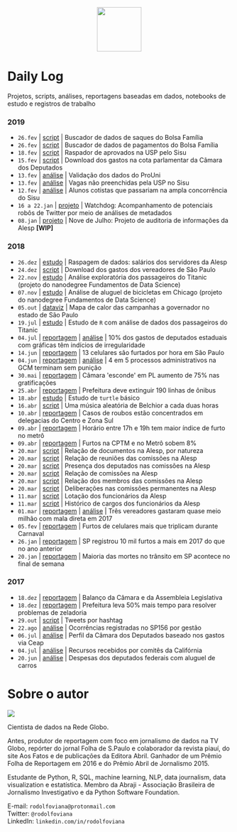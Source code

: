 <p align="center"><img src="http://simpleicon.com/wp-content/uploads/Calendar-1.png" alt="" width="100" /></p>

# Daily Log

Projetos, scripts, análises, reportagens baseadas em dados, notebooks de estudo e registros de trabalho

### 2019

* `26.fev` | [script](https://github.com/rodolfo-viana/dailylog/blob/master/scripts/fetch_bf_saques.py) | Buscador de dados de saques do Bolsa Família
* `26.fev` | [script](https://github.com/rodolfo-viana/dailylog/blob/master/scripts/fetch_bf_pgto.py) | Buscador de dados de pagamentos do Bolsa Família
* `18.fev` | [script](https://github.com/rodolfo-viana/dailylog/blob/master/scripts/scraper_sisu_usp_resultados.py) | Raspador de aprovados na USP pelo Sisu
* `15.fev` | [script](https://github.com/rodolfo-viana/dailylog/blob/master/scripts/deputados_federais_gastos.py) | Download dos gastos na cota parlamentar da Câmara dos Deputados
* `13.fev` | [análise](https://github.com/rodolfo-viana/dailylog/blob/master/notebooks/2019-02-13-validacao_dados_resultado.ipynb) | Validação dos dados do ProUni
* `13.fev` | [análise](https://github.com/rodolfo-viana/dailylog/blob/master/notebooks/2019-02-13-carol_moreno.ipynb) | Vagas não preenchidas pela USP no Sisu
* `12.fev` | [análise](https://github.com/rodolfo-viana/dailylog/blob/master/notebooks/2019-02-12-carol_moreno.ipynb) | Alunos cotistas que passariam na ampla concorrência do Sisu
* `16 a 22.jan` | [projeto](https://github.com/rodolfo-viana/watchdog) | Watchdog: Acompanhamento de potenciais robôs de Twitter por meio de análises de metadados
* `08.jan` | [projeto](https://github.com/rodolfo-viana/novedejulho) | Nove de Julho: Projeto de auditoria de informações da Alesp __[WIP]__

### 2018

* `26.dez` | [estudo](https://github.com/rodolfo-viana/dailylog/blob/master/estudos/intro2ds_2/scraping-exercise2.ipynb) | Raspagem de dados: salários dos servidores da Alesp
* `24.dez` | [script](https://github.com/rodolfo-viana/dailylog/blob/master/scripts/vereadores_sp_gastos.py) | Download dos gastos dos vereadores de São Paulo
* `22.nov` | [estudo](https://github.com/rodolfo-viana/dailylog/blob/master/estudos/intro2ds_1/titanic_pos-revisao.ipynb) | Análise exploratória dos passageiros do Titanic (projeto do nanodegree Fundamentos de Data Science)
* `07.nov` | [estudo](https://github.com/rodolfo-viana/dailylog/blob/master/estudos/intro2ds_1/chicago_bikeshare_pt_resposta_pos-revisao.py) | Análise de aluguel de bicicletas em Chicago (projeto do nanodegree Fundamentos de Data Science)
* `05.out` | [dataviz](https://globoplay.globo.com/v/7065920/programa/) | Mapa de calor das campanhas a governador no estado de São Paulo
* `19.jul` | [estudo](https://github.com/rodolfo-viana/dailylog/blob/master/notebooks/WIP__2018-07-19-titatic_disaster.ipynb) | Estudo de `R` com análise de dados dos passageiros do Titanic
* `04.jul` | [reportagem](https://globoplay.globo.com/v/6849804/programa/) | [análise](https://github.com/rodolfo-viana/dailylog/blob/master/notebooks/2018-05-12-graficas_deputados.ipynb) | 10% dos gastos de deputados estaduais com gráficas têm indícios de irregularidade
* `14.jun` | [reportagem](https://globoplay.globo.com/v/6810205/programa/) | 13 celulares são furtados por hora em São Paulo
* `04.jun` | [reportagem](https://globoplay.globo.com/v/6784525/programa/) | [análise](https://github.com/rodolfo-viana/dailylog/blob/master/notebooks/2018-04-17-gcm-sindicancias-inqueritos.ipynb) | 4 em 5 processos administrativos na GCM terminam sem punição
* `30.mai` | [reportagem](https://globoplay.globo.com/v/6774532/programa/) | Câmara 'esconde' em PL aumento de 75% nas gratificações
* `25.abr` | [reportagem](https://globoplay.globo.com/v/6688759/programa/) | Prefeitura deve extinguir 190 linhas de ônibus
* `18.abr` | [estudo](https://github.com/rodolfo-viana/dailylog/blob/master/scripts/turtling.py) | Estudo de `turtle` básico
* `16.abr` | [script](https://github.com/rodolfo-viana/dailylog/blob/master/scripts/belchior.py) | Uma música aleatória de Belchior a cada duas horas
* `10.abr` | [reportagem](https://globoplay.globo.com/v/6651908/programa/) | Casos de roubos estão concentrados em delegacias do Centro e Zona Sul
* `09.abr` | [reportagem](https://globoplay.globo.com/v/6648976/programa/) | Horário entre 17h e 19h tem maior índice de furto no metrô
* `09.abr` | [reportagem](https://globoplay.globo.com/v/6647496/programa/) | Furtos na CPTM e no Metrô sobem 8%
* `20.mar` | [script](https://github.com/rodolfo-viana/dailylog/blob/master/scripts/alesp_natureza_doc.py) | Relação de documentos na Alesp, por natureza
* `20.mar` | [script](https://github.com/rodolfo-viana/dailylog/blob/master/scripts/alesp_comissao_permanente_reuniao.py) | Relação de reuniões das comissões na Alesp
* `20.mar` | [script](https://github.com/rodolfo-viana/dailylog/blob/master/scripts/alesp_comissao_permanente_presenca.py) | Presença dos deputados nas comissões na Alesp
* `20.mar` | [script](https://github.com/rodolfo-viana/dailylog/blob/master/scripts/alesp_comissao.py) | Relação de comissões na Alesp
* `20.mar` | [script](https://github.com/rodolfo-viana/dailylog/blob/master/scripts/alesp_comissao_membro.py) | Relação dos membros das comissões na Alesp
* `20.mar` | [script](https://github.com/rodolfo-viana/dailylog/blob/master/scripts/alesp_comissao_permanente_deliberacao.py) | Deliberações nas comissões permanentes na Alesp
* `11.mar` | [script](https://github.com/rodolfo-viana/dailylog/blob/master/scripts/alesp_funcionario_lotacao.py) | Lotação dos funcionários da Alesp
* `11.mar` | [script](https://github.com/rodolfo-viana/dailylog/blob/master/scripts/alesp_funcionario_cargo.py) | Histórico de cargos dos funcionários da Alesp
* `01.mar` | [reportagem](https://globoplay.globo.com/v/6543894/programa/) | [análise](https://github.com/rodolfo-viana/dailylog/blob/master/notebooks/2018-02-24-vereadores_correios.ipynb) | Três vereadores gastaram quase meio milhão com mala direta em 2017
* `05.fev` | [reportagem](https://globoplay.globo.com/v/6477808/programa/) | Furtos de celulares mais que triplicam durante Carnaval
* `26.jan` | [reportagem](https://globoplay.globo.com/v/6452520/) | SP registrou 10 mil furtos a mais em 2017 do que no ano anterior
* `20.jan` | [reportagem](https://globoplay.globo.com/v/6436485/) | Maioria das mortes no trânsito em SP acontece no final de semana

### 2017

* `18.dez` | [reportagem](https://globoplay.globo.com/v/6365526/) | Balanço da Câmara e da Assembleia Legislativa
* `18.dez` | [reportagem](https://globoplay.globo.com/v/6364186/) | Prefeitura leva 50% mais tempo para resolver problemas de zeladoria
* `29.out` | [script](https://github.com/rodolfo-viana/dailylog/blob/master/scripts/twitter_hashtag_scraping.py) | Tweets por hashtag
* `22.ago` | [análise](https://github.com/rodolfo-viana/dailylog/blob/master/notebooks/2017-08-22-atendimentos_sp156.ipynb) | Ocorrências registradas no SP156 por gestão
* `06.jul` | [análise](https://github.com/rodolfo-viana/dailylog/blob/master/notebooks/2017-07-06-profile_on_congresspersons.ipynb) | Perfil da Câmara dos Deputados baseado nos gastos via Ceap
* `04.jul` | [análise](https://github.com/rodolfo-viana/dailylog/blob/master/notebooks/2017-07-04-supporting_vs_opposing.ipynb) | Recursos recebidos por comitês da Califórnia
* `20.jun` | [análise](https://github.com/rodolfo-viana/dailylog/blob/master/notebooks/2017-06-20-expenses_on_car_rental.ipynb) | Despesas dos deputados federais com aluguel de carros

# Sobre o autor

![](https://i.imgur.com/MJQNRLk.jpg)

Cientista de dados na Rede Globo.

Antes, produtor de reportagem com foco em jornalismo de dados na TV Globo, repórter do jornal Folha de S.Paulo e colaborador da revista piauí, do site Aos Fatos e de publicações da Editora Abril. Ganhador de um Prêmio Folha de Reportagem em 2016 e do Prêmio Abril de Jornalismo 2015.

Estudante de Python, R, SQL, machine learning, NLP, data journalism, data visualization e estatística. Membro da Abraji - Associação Brasileira de Jornalismo Investigativo e da Python Software Foundation.

E-mail: `rodolfoviana@protonmail.com`<br>
Twitter: `@rodolfoviana`<br>
LinkedIn: `linkedin.com/in/rodolfoviana`
